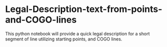 # Legal-Description-text-from-points-and-COGO-lines
This python notebook will provide a quick legal description for a short segment of line utilizing starting points, and COGO lines.

